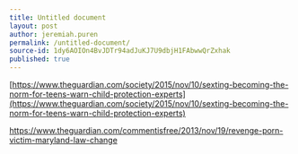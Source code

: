 ```yaml
---
title: Untitled document
layout: post
author: jeremiah.puren
permalink: /untitled-document/
source-id: 1dy6AOIOn4BvJDTr94adJuKJ7U9dbjH1FAbwwQrZxhak
published: true
---
```

[https://www.theguardian.com/society/2015/nov/10/sexting-becoming-the-norm-for-teens-warn-child-protection-experts](https://www.theguardian.com/society/2015/nov/10/sexting-becoming-the-norm-for-teens-warn-child-protection-experts)

https://www.theguardian.com/commentisfree/2013/nov/19/revenge-porn-victim-maryland-law-change

